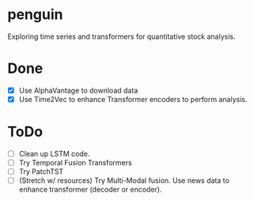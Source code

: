 # penguin
Exploring time series and transformers for quantitative stock analysis.

# Done
- [x] Use AlphaVantage to download data
- [x] Use Time2Vec to enhance Transformer encoders to perform analysis.

# ToDo
- [ ] Clean up LSTM code.
- [ ] Try Temporal Fusion Transformers
- [ ] Try PatchTST 
- [ ] (Stretch w/ resources) Try Multi-Modal fusion. Use news data to enhance transformer (decoder or encoder).

